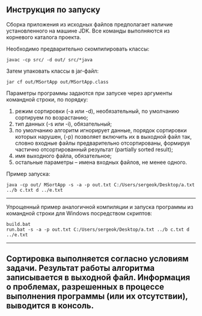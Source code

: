 ## Инструкция по запуску

Сборка приложения из исходных файлов предполагает наличие установленного на машине JDK.
Все команды выполняются из корневого каталога проекта.

Необходимо предварительно скомпилировать классы:
```
javac -cp src/ -d out/ src/*java
```

Затем упаковать классы в jar-файл:
```
jar cf out/MSortApp out/MSortApp.class
```

Параметры программы задаются при запуске через аргументы командной строки, по порядку:
1. режим сортировки (-a или -d), необязательный, по умолчанию сортируем по возрастанию;
2. тип данных (-s или -i), обязательный;
3. по умолчанию алгоритм игнорирует данные, порядок сортировки которых нарушен, (-p) позволяет включить их в выходной файл так, словно входные файлы предварительно отсортированы, формируя частично отсортированный результат (partially sorted result);
3. имя выходного файла, обязательное;
4. остальные параметры – имена входных файлов, не менее одного.

Пример запуска:
```
java -cp out/ MSortApp -s -a -p out.txt C:/Users/sergeok/Desktop/a.txt ../b c.txt d ../e.txt
```

---
Упрощенный пример аналогичной компиляции и запуска программы из командной строки для Windows посредством скриптов:
```
build.bat
run.bat -s -a -p out.txt C:/Users/sergeok/Desktop/a.txt ../b c.txt d ../e.txt
```
---
Сортировка выполняется согласно условиям задачи.
Результат работы алгоритма записывается в выходной файл.
Информация о проблемах, разрешенных в процессе выполнения программы (или их отсутствии), выводится в консоль.
---
